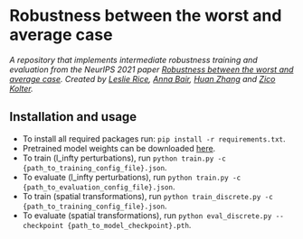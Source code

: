 # Robustness between the worst and average case 

*A repository that implements intermediate robustness training and evaluation from the NeurIPS 2021 paper [Robustness between the worst and average case](https://proceedings.neurips.cc/paper/2021/file/ea4c796cccfc3899b5f9ae2874237c20-Paper.pdf). 
Created by [Leslie Rice](https://leslierice1.github.io/), [Anna Bair](https://annaebair.github.io/), [Huan Zhang](https://www.huan-zhang.com/) and [Zico Kolter](http://zicokolter.com).*

## Installation and usage
- To install all required packages run: `pip install -r requirements.txt`.
- Pretrained model weights can be downloaded [here](https://drive.google.com/drive/folders/1YCFXzdx2dGjmQGU30v6CRhUORjQsjHKV?usp=sharing). 
- To train (l_infty perturbations), run `python train.py -c {path_to_training_config_file}.json`. 
- To evaluate (l_infty perturbations), run `python train.py -c {path_to_evaluation_config_file}.json`. 
- To train (spatial transformations), run `python train_discrete.py -c {path_to_training_config_file}.json`.  
- To evaluate (spatial transformations), run `python eval_discrete.py --checkpoint {path_to_model_checkpoint}.pth`.  
